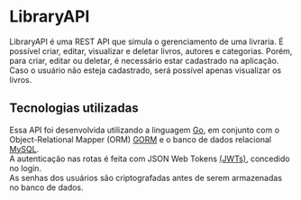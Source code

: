 # LibraryAPI

LibraryAPI é uma REST API que simula o gerenciamento de uma livraria. É possível criar, editar, visualizar e deletar livros, autores e categorias. Porém, para criar, editar ou deletar, é necessário estar cadastrado na aplicação. Caso o usuário não esteja cadastrado, será possível apenas visualizar os livros.

## Tecnologias utilizadas
Essa API foi desenvolvida utilizando a linguagem [Go](https://go.dev/), em conjunto com o Object-Relational Mapper (ORM) [GORM](https://gorm.io/) e o banco de dados relacional [MySQL](https://www.mysql.com/).  
A autenticação nas rotas é feita com JSON Web Tokens [(JWTs)](https://jwt.io/), concedido no login.  
As senhas dos usuários são criptografadas antes de serem armazenadas no banco de dados.
